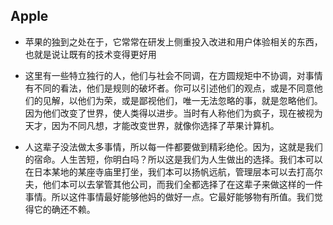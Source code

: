 ## Apple

- 苹果的独到之处在于，它常常在研发上侧重投入改进和用户体验相关的东西，也就是说让既有的技术变得更好用

- 这里有一些特立独行的人，他们与社会不同调，在方圆规矩中不协调，对事情有不同的看法，他们是规则的破坏者。你可以引述他们的观点，或是不同意他们的见解，以他们为荣，或是鄙视他们，唯一无法忽略的事，就是忽略他们。因为他们改变了世界，使人类得以进步。当时有人称他们为疯子，现在被视为天才，因为不同凡想，才能改变世界，就像你选择了苹果计算机。

- 人这辈子没法做太多事情，所以每一件都要做到精彩绝伦。因为，这就是我们的宿命。人生苦短，你明白吗？所以这是我们为人生做出的选择。我们本可以在日本某地的某座寺庙里打坐，我们本可以扬帆远航，管理层本可以去打高尔夫，他们本可以去掌管其他公司，而我们全都选择了在这辈子来做这样的一件事情。所以这件事情最好能够他妈的做好一点。它最好能够物有所值。我们觉得它的确还不赖。

